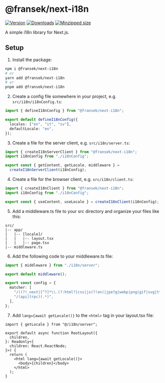 # @fransek/next-i18n

[![Version](https://img.shields.io/npm/v/@fransek/next-i18n)](https://npmjs.com/package/@fransek/next-i18n)
[![Downloads](https://img.shields.io/npm/dm/@fransek/next-i18n.svg)](https://npmjs.com/package/@fransek/next-i18n)
[![Minzipped size](https://img.shields.io/bundlephobia/minzip/@fransek/next-i18n)](https://bundlephobia.com/package/@fransek/next-i18n)

A simple i18n library for Next.js.

## Setup

1. Install the package:

```bash
npm i @fransek/next-i18n
# or
yarn add @fransek/next-i18n
# or
pnpm add @fransek/next-i18n
```

2. Create a config file somewhere in your project, e.g. `src/i18n/i18nConfig.ts`:

```ts
import { defineI18nConfig } from "@fransek/next-i18n";

export default defineI18nConfig({
  locales: ["en", "it", "sv"],
  defaultLocale: "en",
});
```

3. Create a file for the server client, e.g. `src/i18n/server.ts`:

```ts
import { createI18nServerClient } from "@fransek/next-i18n";
import i18nConfig from "./i18nConfig";

export const { getContent, getLocale, middleware } =
  createI18nServerClient(i18nConfig);
```

4. Create a file for the browser client, e.g. `src/i18n/client.ts`:

```ts
import { createI18nClient } from "@fransek/next-i18n";
import i18nConfig from "./i18nConfig";

export const { useContent, useLocale } = createI18nClient(i18nConfig);
```

5. Add a middleware.ts file to your src directory and organize your files like this:

```
src/
|-- app/
|   |-- [locale]/
|   |   |-- layout.tsx
|   |   |-- page.tsx
|-- middleware.ts
```

6. Add the following code to your middleware.ts file:

```ts
import { middleware } from "./i18n/server";

export default middleware();

export const config = {
  matcher: [
    "/((?!_next|[^?]*\\.(?:html?|css|js(?!on)|jpe?g|webp|png|gif|svg|ttf|woff2?|ico|csv|docx?|xlsx?|zip|webmanifest)).*)",
    "/(api|trpc)(.*)",
  ],
};
```

7. Add `lang={await getLocale()}` to the `<html>` tag in your layout.tsx file:

```tsx
import { getLocale } from "@/i18n/server";

export default async function RootLayout({
  children,
}: Readonly<{
  children: React.ReactNode;
}>) {
  return (
    <html lang={await getLocale()}>
      <body>{children}</body>
    </html>
  );
}
```
